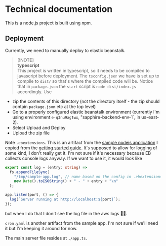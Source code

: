# Technical documentation

This is a node.js project is built using npm.

## Deployment

Currently, we need to manually deploy to elastic beanstalk.

> [!NOTE]\
> **typescript**\
> This project is written in typescript, so it needs to be compiled to javascript before deployment. The `tsconfig.json` we have is set up to compile to `dist/` so that's where the compiled code will be. Notice that in `package.json` the `start` script is `node dist/index.js` accordingly. Use

- zip the contents of this directory (not the directory itself - the zip should contain `package.json` etc at the top level)
- Go to a properly configured elastic beanstalk environment (currently I'm using
  environment `e-q3nu9agtwx`, "sapphire-backend-env-1`, in us-east-2).
- Select Upload and Deploy
- Upload the zip file

Note `.ebextensions`. This is an artifact from the [sample nodejs application](https://docs.aws.amazon.com/elasticbeanstalk/latest/dg/samples/nodejs.zip) I copied from the [getting started guide](https://docs.aws.amazon.com/elasticbeanstalk/latest/dg/GettingStarted.DeployApp.html). It's supposed to allow for logging of some kind, I don't really get it. I'm not sure if it's necessary because EB collects console logs anyway. If we want to use it, it would look like

```ts
export const log = (entry: string) =>
  fs.appendFileSync(
    "/tmp/sample-app.log", // name based on the config in .ebextensions
    new Date().toISOString() + " - " + entry + "\n"
  );

app.listen(port, () => {
  log(`Server running at http://localhost:${port}`);
});
```

but when I do that I don't see the log file in the aws logs 🤷‍♂️.

`cron.yaml` is another artifact from the sample app. I'm not sure if we'll need it but I'm keeping it around for now.

The main server file resides at `./app.ts`.